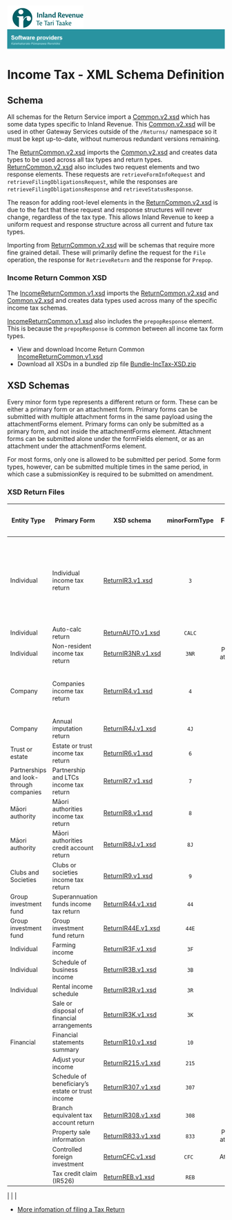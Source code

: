 ![IRD logo](../../Images/IRlogo.gif)
![Software Dev](../../Images/SoftwareDev.png)

# Income Tax - XML Schema Definition 

## Schema

All schemas for the Return Service import a [Common.v2.xsd](../../Schema%20-%20Common/Common.v2.xsd) which has some data types specific to Inland Revenue. This [Common.v2.xsd](../../Schema%20-%20Common/Common.v2.xsd) will be used in other Gateway Services outside of the `/Returns/` namespace so it must be kept up-to-date, without numerous redundant versions remaining.  
 
The [ReturnCommon.v2.xsd](../../Service%20-%20Return/Latest/ReturnCommon.v2.xsd) imports the [Common.v2.xsd](../../Schema%20-%20Common/Common.v2.xsd) and creates data types to be used 
across all tax types and return types. [ReturnCommon.v2.xsd](../../Service%20-%20Return/Latest/ReturnCommon.v2.xsd) also includes two request elements and two response elements. These requests are `retrieveFormInfoRequest` and `retrieveFilingObligationsRequest`, while the responses are `retrieveFilingObligationsResponse` and `retrieveStatusResponse`.  
 
The reason for adding root-level elements in the [ReturnCommon.v2.xsd](../../Service%20-%20Return/Latest/ReturnCommon.v2.xsd) is due to the fact that these request and response structures will never change, regardless of the tax type. This allows Inland Revenue to keep a uniform request and response structure across all current and future tax types.  
 
Importing from [ReturnCommon.v2.xsd](../../Service%20-%20Return/Latest/ReturnCommon.v2.xsd) will be schemas that require more fine grained detail. These will primarily define the request for the `File` operation, the response for `RetrieveReturn` and the response for `Prepop`.  
 
### Income Return Common XSD

The [IncomeReturnCommon.v1.xsd](IncomeReturnCommon.v1.xsd) imports the [ReturnCommon.v2.xsd](../../Service%20-%20Return/Latest/ReturnCommon.v2.xsd) and [Common.v2.xsd](../../Schema%20-%20Common/Common.v2.xsd) and creates data types used across many of the specific income tax schemas.

[IncomeReturnCommon.v1.xsd](IncomeReturnCommon.v1.xsd) also includes the `prepopResponse` element. This is because the `prepopResponse` is common between all income tax form types. 

* View and download Income Return Common [IncomeReturnCommon.v1.xsd](IncomeReturnCommon.v1.xsd)
* Download all XSDs in a bundled zip file [Bundle-IncTax-XSD.zip](Bundle-IncTax-XSD.zip)
	
## XSD Schemas	

Every minor form type represents a different return or form. These can be either a primary 
form or an attachment form. Primary forms can be submitted with multiple attachment forms 
in the same payload using the attachmentForms element. Primary forms can only be submitted 
as a primary form, and not inside the attachmentForms element. Attachment forms can be 
submitted alone under the formFields element, or as an attachment under the 
attachmentForms element.  
 
For most forms, only one is allowed to be submitted per period. Some form types, however, 
can be submitted multiple times in the same period, in which case a submissionKey is required 
to be submitted on amendment.  

### XSD Return Files

| Entity Type | Primary Form | XSD schema | minorFormType | Form type | Forms allowed per period | Version | Years supported| Attachment Forms   |
| --- | --- | --- | :---: | :---: | :---: | :---: | :---: | --- |
| Individual   | Individual income tax return| [ReturnIR3.v1.xsd](ReturnIR3.v1.xsd)| `3` | Primary | Single | 1 | 2013+ | <ul><li>10</li><li>833</li><li>3F</li><li>3B </li><li>3R</li><li>3K</li><li>307</li><li>308</li><li>215</li><li>CFC</li></ul>|
| Individual | Auto-calc return | [ReturnAUTO.v1.xsd](ReturnAUTO.v1.xsd) | `CALC`  | Primary | Single | 1 | 2019+ |
|Individual   | Non-resident income tax return |[ReturnIR3NR.v1.xsd](ReturnIR3NR.v1.xsd)| `3NR` | Primary or attachment | Single | 1 | 2013+ |
|Company  | Companies income tax return |[ReturnIR4.v1.xsd](ReturnIR4.v1.xsd)| `4` | Primary | Single |1 | 2013+ | <ul><li>10</li><li>833</li><li>44E</li><li>4J</li><li>CFC</li></ul> |
| Company  | Annual imputation return |[ReturnIR4J.v1.xsd](ReturnIR4J.v1.xsd)| `4J` | Primary | Single |1 | 2013+ |
|Trust or estate | Estate or trust income tax return| [ReturnIR6.v1.xsd](ReturnIR6.v1.xsd)| `6` | Primary | Single |1 | 2013+ |
| Partnerships and look-through companies | Partnership and LTCs income tax return| [ReturnIR7.v1.xsd](ReturnIR7.v1.xsd)| `7` | Primary | Single |1 | 2015+ |
| Māori authority| Māori authorities income tax return |[ReturnIR8.v1.xsd](ReturnIR8.v1.xsd)| `8` | Primary | Single |1 | 2015+ |
| Māori authority| Māori authorities credit account return |[ReturnIR8J.v1.xsd](ReturnIR8J.v1.xsd)| `8J` | Primary | Single |1 | 2015+ |
| Clubs and Societies | Clubs or societies income tax return| [ReturnIR9.v1.xsd](ReturnIR9.v1.xsd)| `9` | Primary | Single |1 | 2015+ |
| Group investment fund | Superannuation funds income tax return |[ReturnIR44.v1.xsd](ReturnIR44.v1.xsd)| `44` | Primary | Single |1 | 2015+ |
| Group investment fund| Group investment fund return |[ReturnIR44E.v1.xsd](ReturnIR44E.v1.xsd)| `44E` | Primary | Single |1 | 2013+ |
| Individual| Farming income |[ReturnIR3F.v1.xsd](ReturnIR3F.v1.xsd)| `3F` | Primary | Single |1 | 2013+ |
| Individual| Schedule of business income |[ReturnIR3B.v1.xsd](ReturnIR3B.v1.xsd)| `3B` | Primary | Single |1 | 2013+ |
|Individual | Rental income schedule| [ReturnIR3R.v1.xsd](ReturnIR3R.v1.xsd)| `3R` | Primary | Multiple |1 | 2013+ |
| | Sale or disposal of financial arrangements |[ReturnIR3K.v1.xsd](ReturnIR3K.v1.xsd)| `3K` | Primary | Multiple |1 | 2013+ |
| Financial | Financial statements summary |[ReturnIR10.v1.xsd](ReturnIR10.v1.xsd)| `10` | Primary | Single |1 | 2013+ |
| | Adjust your income |[ReturnIR215.v1.xsd](ReturnIR215.v1.xsd) | `215` | Primary | Single |1 | 2015+ |
| | Schedule of beneficiary’s estate or trust income |[ReturnIR307.v1.xsd](ReturnIR307.v1.xsd)| `307` | Primary | Multiple |1 | 2013+ |
| | Branch equivalent tax account return| [ReturnIR308.v1.xsd](ReturnIR308.v1.xsd)| `308` | Primary | Single |1 | 2013+ |
| | Property sale information |[ReturnIR833.v1.xsd](ReturnIR833.v1.xsd)| `833` | Primary or attachment | Single |1 | 2016+ |
| | Controlled foreign investment |[ReturnCFC.v1.xsd](ReturnCFC.v1.xsd)| `CFC ` | Attachment | Single |1 | 2013+ |
| | Tax credit claim (IR526) | [ReturnREB.v1.xsd](ReturnREB.v1.xsd) | `REB` | | 1| |    

| | |

* [More infomation of filing a Tax Return](https://www.ird.govt.nz/activities/file-an-income-tax-return)
	
    
